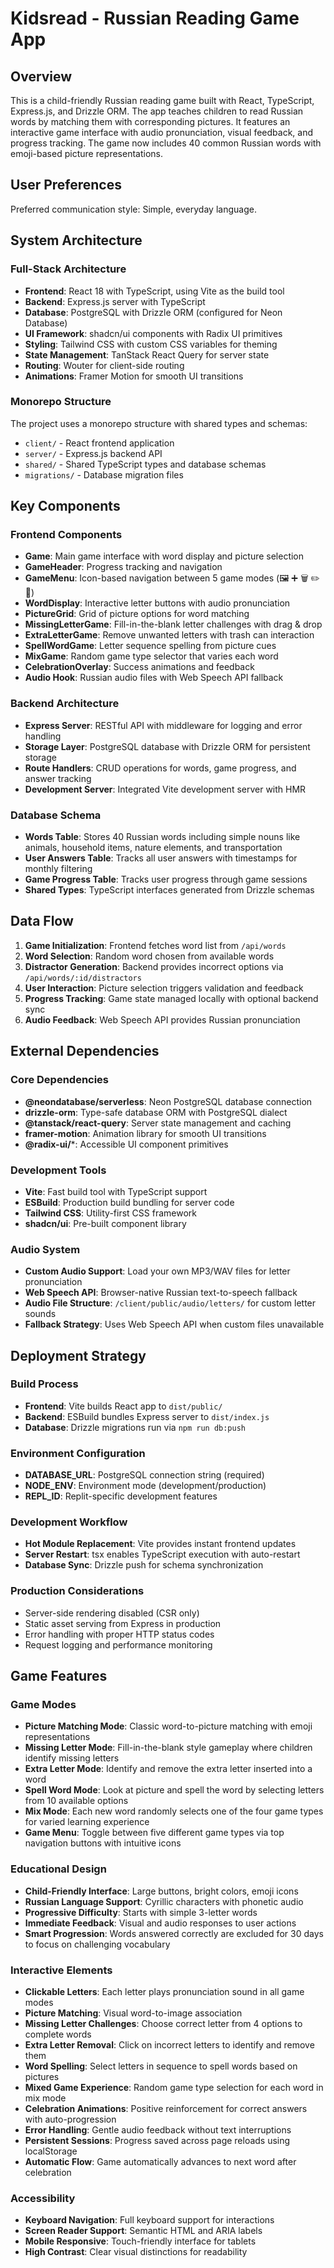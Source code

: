 # Kidsread - Russian Reading Game App

## Overview

This is a child-friendly Russian reading game built with React, TypeScript, Express.js, and Drizzle ORM. The app teaches children to read Russian words by matching them with corresponding pictures. It features an interactive game interface with audio pronunciation, visual feedback, and progress tracking. The game now includes 40 common Russian words with emoji-based picture representations.

## User Preferences

Preferred communication style: Simple, everyday language.

## System Architecture

### Full-Stack Architecture
- **Frontend**: React 18 with TypeScript, using Vite as the build tool
- **Backend**: Express.js server with TypeScript
- **Database**: PostgreSQL with Drizzle ORM (configured for Neon Database)
- **UI Framework**: shadcn/ui components with Radix UI primitives
- **Styling**: Tailwind CSS with custom CSS variables for theming
- **State Management**: TanStack React Query for server state
- **Routing**: Wouter for client-side routing
- **Animations**: Framer Motion for smooth UI transitions

### Monorepo Structure
The project uses a monorepo structure with shared types and schemas:
- `client/` - React frontend application
- `server/` - Express.js backend API
- `shared/` - Shared TypeScript types and database schemas
- `migrations/` - Database migration files

## Key Components

### Frontend Components
- **Game**: Main game interface with word display and picture selection
- **GameHeader**: Progress tracking and navigation
- **GameMenu**: Icon-based navigation between 5 game modes (🖼️ ➕ 🗑️ ✏️ 🎲)
- **WordDisplay**: Interactive letter buttons with audio pronunciation
- **PictureGrid**: Grid of picture options for word matching
- **MissingLetterGame**: Fill-in-the-blank letter challenges with drag & drop
- **ExtraLetterGame**: Remove unwanted letters with trash can interaction
- **SpellWordGame**: Letter sequence spelling from picture cues
- **MixGame**: Random game type selector that varies each word
- **CelebrationOverlay**: Success animations and feedback
- **Audio Hook**: Russian audio files with Web Speech API fallback

### Backend Architecture
- **Express Server**: RESTful API with middleware for logging and error handling
- **Storage Layer**: PostgreSQL database with Drizzle ORM for persistent storage
- **Route Handlers**: CRUD operations for words, game progress, and answer tracking
- **Development Server**: Integrated Vite development server with HMR

### Database Schema
- **Words Table**: Stores 40 Russian words including simple nouns like animals, household items, nature elements, and transportation
- **User Answers Table**: Tracks all user answers with timestamps for monthly filtering
- **Game Progress Table**: Tracks user progress through game sessions
- **Shared Types**: TypeScript interfaces generated from Drizzle schemas

## Data Flow

1. **Game Initialization**: Frontend fetches word list from `/api/words`
2. **Word Selection**: Random word chosen from available words
3. **Distractor Generation**: Backend provides incorrect options via `/api/words/:id/distractors`
4. **User Interaction**: Picture selection triggers validation and feedback
5. **Progress Tracking**: Game state managed locally with optional backend sync
6. **Audio Feedback**: Web Speech API provides Russian pronunciation

## External Dependencies

### Core Dependencies
- **@neondatabase/serverless**: Neon PostgreSQL database connection
- **drizzle-orm**: Type-safe database ORM with PostgreSQL dialect
- **@tanstack/react-query**: Server state management and caching
- **framer-motion**: Animation library for smooth UI transitions
- **@radix-ui/***: Accessible UI component primitives

### Development Tools
- **Vite**: Fast build tool with TypeScript support
- **ESBuild**: Production build bundling for server code
- **Tailwind CSS**: Utility-first CSS framework
- **shadcn/ui**: Pre-built component library

### Audio System
- **Custom Audio Support**: Load your own MP3/WAV files for letter pronunciation
- **Web Speech API**: Browser-native Russian text-to-speech fallback
- **Audio File Structure**: `/client/public/audio/letters/` for custom letter sounds
- **Fallback Strategy**: Uses Web Speech API when custom files unavailable

## Deployment Strategy

### Build Process
- **Frontend**: Vite builds React app to `dist/public/`
- **Backend**: ESBuild bundles Express server to `dist/index.js`
- **Database**: Drizzle migrations run via `npm run db:push`

### Environment Configuration
- **DATABASE_URL**: PostgreSQL connection string (required)
- **NODE_ENV**: Environment mode (development/production)
- **REPL_ID**: Replit-specific development features

### Development Workflow
- **Hot Module Replacement**: Vite provides instant frontend updates
- **Server Restart**: tsx enables TypeScript execution with auto-restart
- **Database Sync**: Drizzle push for schema synchronization

### Production Considerations
- Server-side rendering disabled (CSR only)
- Static asset serving from Express in production
- Error handling with proper HTTP status codes
- Request logging and performance monitoring

## Game Features

### Game Modes
- **Picture Matching Mode**: Classic word-to-picture matching with emoji representations
- **Missing Letter Mode**: Fill-in-the-blank style gameplay where children identify missing letters
- **Extra Letter Mode**: Identify and remove the extra letter inserted into a word
- **Spell Word Mode**: Look at picture and spell the word by selecting letters from 10 available options
- **Mix Mode**: Each new word randomly selects one of the four game types for varied learning experience
- **Game Menu**: Toggle between five different game types via top navigation buttons with intuitive icons

### Educational Design
- **Child-Friendly Interface**: Large buttons, bright colors, emoji icons
- **Russian Language Support**: Cyrillic characters with phonetic audio
- **Progressive Difficulty**: Starts with simple 3-letter words
- **Immediate Feedback**: Visual and audio responses to user actions
- **Smart Progression**: Words answered correctly are excluded for 30 days to focus on challenging vocabulary

### Interactive Elements
- **Clickable Letters**: Each letter plays pronunciation sound in all game modes
- **Picture Matching**: Visual word-to-image association
- **Missing Letter Challenges**: Choose correct letter from 4 options to complete words
- **Extra Letter Removal**: Click on incorrect letters to identify and remove them
- **Word Spelling**: Select letters in sequence to spell words based on pictures
- **Mixed Game Experience**: Random game type selection for each word in mix mode
- **Celebration Animations**: Positive reinforcement for correct answers with auto-progression
- **Error Handling**: Gentle audio feedback without text interruptions
- **Persistent Sessions**: Progress saved across page reloads using localStorage
- **Automatic Flow**: Game automatically advances to next word after celebration

### Accessibility
- **Keyboard Navigation**: Full keyboard support for interactions
- **Screen Reader Support**: Semantic HTML and ARIA labels
- **Mobile Responsive**: Touch-friendly interface for tablets
- **High Contrast**: Clear visual distinctions for readability